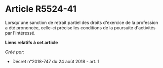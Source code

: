 # Article R5524-41

Lorsqu'une sanction de retrait partiel des droits d'exercice de la profession a été prononcée, celle-ci précise les
conditions de la poursuite d'activités par l'intéressé.

**Liens relatifs à cet article**

_Créé par_:

  - Décret n°2018-747 du 24 août 2018 - art. 1
